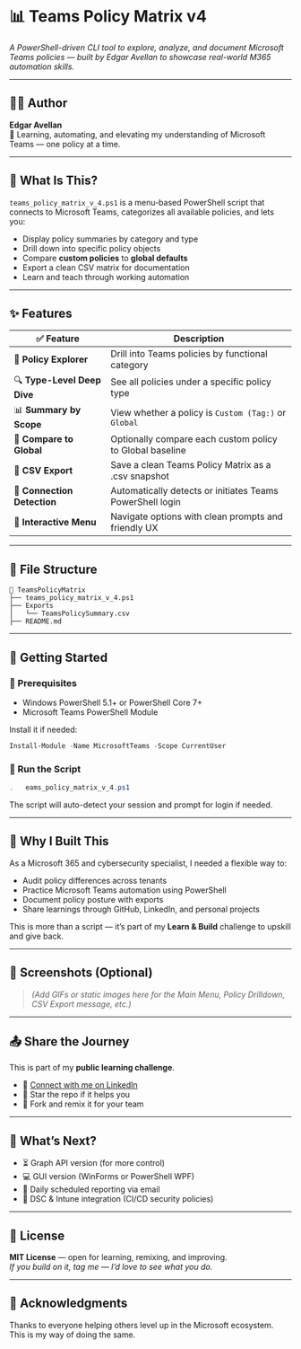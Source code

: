 # 📊 Teams Policy Matrix v4

*A PowerShell-driven CLI tool to explore, analyze, and document Microsoft Teams policies — built by Edgar Avellan to showcase real-world M365 automation skills.*

---

## 👨‍💻 Author

**Edgar Avellan**  
🚀 Learning, automating, and elevating my understanding of Microsoft Teams — one policy at a time.

---

## 🧠 What Is This?

`teams_policy_matrix_v_4.ps1` is a menu-based PowerShell script that connects to Microsoft Teams, categorizes all available policies, and lets you:

- Display policy summaries by category and type  
- Drill down into specific policy objects  
- Compare **custom policies** to **global defaults**  
- Export a clean CSV matrix for documentation  
- Learn and teach through working automation  

---

## ✨ Features

| ✅ Feature              | Description                                                   |
|------------------------|---------------------------------------------------------------|
| 📂 **Policy Explorer** | Drill into Teams policies by functional category              |
| 🔍 **Type-Level Deep Dive** | See all policies under a specific policy type           |
| 📊 **Summary by Scope** | View whether a policy is `Custom (Tag:)` or `Global`         |
| 🧪 **Compare to Global** | Optionally compare each custom policy to Global baseline    |
| 📁 **CSV Export**       | Save a clean Teams Policy Matrix as a .csv snapshot           |
| 🔐 **Connection Detection** | Automatically detects or initiates Teams PowerShell login |
| 🧭 **Interactive Menu** | Navigate options with clean prompts and friendly UX           |

---

## 📁 File Structure

```
📂 TeamsPolicyMatrix
├── teams_policy_matrix_v_4.ps1
├── Exports
│   └── TeamsPolicySummary.csv
├── README.md
```

---

## 🏁 Getting Started

### 🔧 Prerequisites

- Windows PowerShell 5.1+ or PowerShell Core 7+  
- Microsoft Teams PowerShell Module  

Install it if needed:

```powershell
Install-Module -Name MicrosoftTeams -Scope CurrentUser
```

### 🚀 Run the Script

```powershell
.	eams_policy_matrix_v_4.ps1
```

The script will auto-detect your session and prompt for login if needed.

---

## 🧬 Why I Built This

As a Microsoft 365 and cybersecurity specialist, I needed a flexible way to:

- Audit policy differences across tenants  
- Practice Microsoft Teams automation using PowerShell  
- Document policy posture with exports  
- Share learnings through GitHub, LinkedIn, and personal projects  

This is more than a script — it’s part of my **Learn & Build** challenge to upskill and give back.

---

## 📸 Screenshots (Optional)

> _(Add GIFs or static images here for the Main Menu, Policy Drilldown, CSV Export message, etc.)_

---

## 📤 Share the Journey

This is part of my **public learning challenge**.

- 🔗 [Connect with me on LinkedIn](https://www.linkedin.com/in/your-profile/)  
- 🌟 Star the repo if it helps you  
- 🍴 Fork and remix it for your team  

---

## 🔮 What’s Next?

- ⏳ Graph API version (for more control)  
- 💻 GUI version (WinForms or PowerShell WPF)  
- 📧 Daily scheduled reporting via email  
- 🧠 DSC & Intune integration (CI/CD security policies)  

---

## 📜 License

**MIT License** — open for learning, remixing, and improving.  
_If you build on it, tag me — I’d love to see what you do._

---

## 🙌 Acknowledgments

Thanks to everyone helping others level up in the Microsoft ecosystem.  
This is my way of doing the same.
